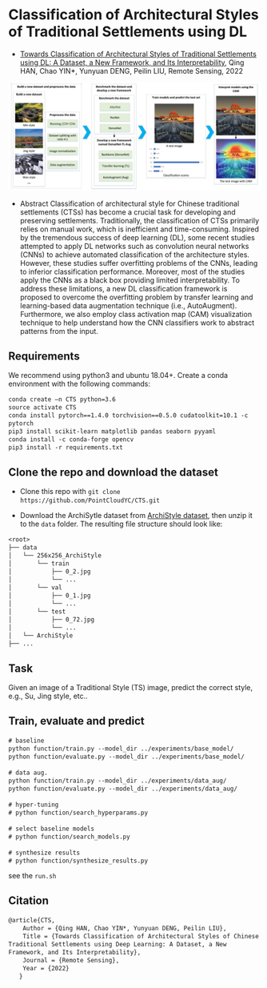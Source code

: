 # Classification of Architectural Styles of Traditional Settlements using DL

- [Towards Classification of Architectural Styles of Traditional Settlements using DL: A Dataset, a New Framework, and Its Interpretability](https://www.mdpi.com/2072-4292/14/20/5250), Qing HAN, Chao YIN*, Yunyuan DENG, Peilin LIU, Remote Sensing, 2022

![Overview](images/fig1.jpg)

- Abstract
Classification of architectural style for Chinese traditional settlements (CTSs) has become a crucial task for developing and preserving settlements. Traditionally, the classification of CTSs primarily relies on manual work, which is inefficient and time-consuming. Inspired by the tremendous success of deep learning (DL), some recent studies attempted to apply DL networks such as convolution neural networks (CNNs) to achieve automated classification of the architecture styles. However, these studies suffer overfitting problems of the CNNs, leading to inferior classification performance. Moreover, most of the studies apply the CNNs as a black box providing limited interpretability. To address these limitations, a new DL classification framework is proposed to overcome the overfitting problem by transfer learning and learning-based data augmentation technique (i.e., AutoAugment). Furthermore, we also employ class activation map (CAM) visualization technique to help understand how the CNN classifiers work to abstract patterns from the input.

## Requirements

We recommend using python3 and ubuntu 18.04+. Create a conda environment with the following commands:

```
conda create –n CTS python=3.6
source activate CTS
conda install pytorch==1.4.0 torchvision==0.5.0 cudatoolkit=10.1 -c pytorch
pip3 install scikit-learn matplotlib pandas seaborn pyyaml
conda install -c conda-forge opencv
pip3 install -r requirements.txt
```

## Clone the repo and download the dataset

- Clone this repo with `git clone https://github.com/PointCloudYC/CTS.git`

- Download the ArchiSytle dataset from [ArchiStyle dataset](https://hkustconnect-my.sharepoint.com/:u:/g/personal/cyinac_connect_ust_hk/EW357p4zW0JKoadv5Ywcp7oBFBZ63RKSpjeRBXFokeIm-A?e=AQiD5u), then unzip it to the `data` folder. The resulting file structure should look like:

```
<root>
├── data
│   └── 256x256_ArchiStyle
│       └── train
│           ├── 0_2.jpg
│           └── ...
│       └── val
│           ├── 0_1.jpg
│           └── ...
│       └── test
│           ├── 0_72.jpg
│           └── ...
│   └── ArchiStyle
├── ...
```

## Task

Given an image of a Traditional Style (TS) image, predict the correct style, e.g., Su, Jing style, etc..

## Train, evaluate and predict

```
# baseline
python function/train.py --model_dir ../experiments/base_model/
python function/evaluate.py --model_dir ../experiments/base_model/

# data aug.
python function/train.py --model_dir ../experiments/data_aug/
python function/evaluate.py --model_dir ../experiments/data_aug/

# hyper-tuning
# python function/search_hyperparams.py 

# select baseline models
# python function/search_models.py 

# synthesize results
# python function/synthesize_results.py
```

see the `run.sh`

## Citation

```
@article{CTS,
    Author = {Qing HAN, Chao YIN*, Yunyuan DENG, Peilin LIU},
    Title = {Towards Classification of Architectural Styles of Chinese Traditional Settlements using Deep Learning: A Dataset, a New Framework, and Its Interpretability},
    Journal = {Remote Sensing},
    Year = {2022}
   }
```